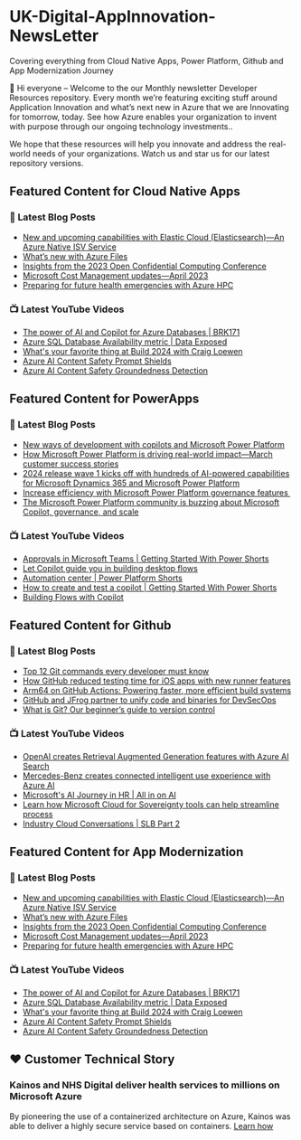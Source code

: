 # UK-Digital-AppInnovation-NewsLetter

Covering everything from Cloud Native Apps, Power Platform, Github and App Modernization Journey

👋 Hi everyone – Welcome to the our Monthly newsletter Developer Resources repository. Every month we’re featuring exciting stuff around Application Innovation and what’s next new in Azure that we are Innovating for tomorrow, today. See how Azure enables your organization to invent with purpose through our ongoing technology investments..


We hope that these resources will help you innovate and address the real-world needs of your organizations. Watch us and star us for our latest repository versions.

## Featured Content for Cloud Native Apps


### 📝 Latest Blog Posts

    
<!-- BLOGCNA:START -->
- [New and upcoming capabilities with Elastic Cloud (Elasticsearch)—An Azure Native ISV Service](https://azure.microsoft.com/blog/new-and-upcoming-capabilities-with-elastic-cloud-elasticsearch-an-azure-native-isv-service/)
- [What’s new with Azure Files](https://azure.microsoft.com/blog/what-s-new-with-azure-files/)
- [Insights from the 2023 Open Confidential Computing Conference](https://azure.microsoft.com/blog/insights-from-the-2023-open-confidential-computing-conference/)
- [Microsoft Cost Management updates—April 2023](https://azure.microsoft.com/blog/microsoft-cost-management-updates-april-2023/)
- [Preparing for future health emergencies with Azure HPC ](https://azure.microsoft.com/blog/preparing-for-future-health-emergencies-with-azure-hpc/)
<!-- BLOGCNA:END -->

### 📺 Latest YouTube Videos

 
<!-- YOUTUBECNA:START -->
- [The power of AI and Copilot for Azure Databases | BRK171](https://www.youtube.com/watch?v=6VUfsY0kRxA)
- [Azure SQL Database Availability metric | Data Exposed](https://www.youtube.com/watch?v=j_s3aelfaWI)
- [What&#39;s your favorite thing at Build 2024 with Craig Loewen](https://www.youtube.com/watch?v=pNSK1rtSeEM)
- [Azure AI Content Safety Prompt Shields](https://www.youtube.com/watch?v=-vgLI5OSm0w)
- [Azure AI Content Safety Groundedness Detection](https://www.youtube.com/watch?v=Wuk8fRatIE4)
<!-- YOUTUBECNA:END -->

##  Featured Content for PowerApps
### 📝 Latest Blog Posts
<!-- BLOGPOWER:START -->
- [New ways of development with copilots and Microsoft Power Platform](https://www.microsoft.com/en-us/power-platform/blog/2024/05/21/new-ways-of-development-with-copilots-and-microsoft-power-platform/)
- [How Microsoft Power Platform is driving real-world impact—March customer success stories](https://www.microsoft.com/en-us/power-platform/blog/2024/04/18/how-microsoft-power-platform-is-driving-real-world-impact-march-customer-success-stories/)
- [2024 release wave 1 kicks off with hundreds of AI-powered capabilities for Microsoft Dynamics 365 and Microsoft Power Platform](https://cloudblogs.microsoft.com/dynamics365/bdm/2024/04/10/2024-release-wave-1-kicks-off-with-hundreds-of-ai-powered-capabilities-for-microsoft-dynamics-365-and-microsoft-power-platform/)
- [Increase efficiency with Microsoft Power Platform governance features ](https://www.microsoft.com/en-us/power-platform/blog/2024/04/04/increase-efficiency-with-microsoft-power-platform-governance-features/)
- [The Microsoft Power Platform community is buzzing about Microsoft Copilot, governance, and scale](https://www.microsoft.com/en-us/power-platform/blog/2024/03/28/the-microsoft-power-platform-community-is-buzzing-about-microsoft-copilot-governance-and-scale/)
<!-- BLOGPOWER:END -->
 ### 📺 Latest YouTube Videos
    
<!-- YOUTUBEPOWER:START -->
- [Approvals in Microsoft Teams | Getting Started With Power Shorts](https://www.youtube.com/watch?v=qDxfxSMkEn0)
- [Let Copilot guide you in building desktop flows](https://www.youtube.com/watch?v=8_POEyq_OKk)
- [Automation center | Power Platform Shorts](https://www.youtube.com/watch?v=VgdHSNraiu8)
- [How to create and test a copilot | Getting Started With Power Shorts](https://www.youtube.com/watch?v=RcYF0F_5CXY)
- [Building Flows with Copilot](https://www.youtube.com/watch?v=U-HzMbGvITA)
<!-- YOUTUBEPOWER:END -->

##  Featured Content for Github
### 📝 Latest Blog Posts
<!-- BLOGGITHUB:START -->
- [Top 12 Git commands every developer must know](https://github.blog/2024-06-10-top-12-git-commands-every-developer-must-know/)
- [How GitHub reduced testing time for iOS apps with new runner features](https://github.blog/2024-06-03-how-github-reduced-testing-time-for-ios-apps-with-new-runner-features/)
- [Arm64 on GitHub Actions: Powering faster, more efficient build systems](https://github.blog/2024-06-03-arm64-on-github-actions-powering-faster-more-efficient-build-systems/)
- [GitHub and JFrog partner to unify code and binaries for DevSecOps](https://github.blog/2024-05-29-github-and-jfrog/)
- [What is Git? Our beginner’s guide to version control](https://github.blog/2024-05-27-what-is-git-our-beginners-guide-to-version-control/)
<!-- BLOGGITHUB:END -->
### 📺 Latest YouTube Videos
<!-- YOUTUBEGITHUB:START -->
- [OpenAI creates Retrieval Augmented Generation features with Azure AI Search](https://www.youtube.com/watch?v=cjIE5fBInAE)
- [Mercedes-Benz creates connected intelligent use experience with Azure AI](https://www.youtube.com/watch?v=ocxnhqZuS8w)
- [Microsoft&#39;s AI Journey in HR | All in on AI](https://www.youtube.com/watch?v=ffrmZhT3BJA)
- [Learn how Microsoft Cloud for Sovereignty tools can help streamline process](https://www.youtube.com/watch?v=fbq3EfDIfX4)
- [Industry Cloud Conversations | SLB Part 2](https://www.youtube.com/watch?v=uvc2xhJNsn4)
<!-- YOUTUBEGITHUB:END -->
##  Featured Content for App Modernization
### 📝 Latest Blog Posts
<!-- BLOGAPPMOD:START -->
- [New and upcoming capabilities with Elastic Cloud (Elasticsearch)—An Azure Native ISV Service](https://azure.microsoft.com/blog/new-and-upcoming-capabilities-with-elastic-cloud-elasticsearch-an-azure-native-isv-service/)
- [What’s new with Azure Files](https://azure.microsoft.com/blog/what-s-new-with-azure-files/)
- [Insights from the 2023 Open Confidential Computing Conference](https://azure.microsoft.com/blog/insights-from-the-2023-open-confidential-computing-conference/)
- [Microsoft Cost Management updates—April 2023](https://azure.microsoft.com/blog/microsoft-cost-management-updates-april-2023/)
- [Preparing for future health emergencies with Azure HPC ](https://azure.microsoft.com/blog/preparing-for-future-health-emergencies-with-azure-hpc/)
<!-- BLOGAPPMOD:END -->
### 📺 Latest YouTube Videos
<!-- YOUTUBEAPPMOD:START -->
- [The power of AI and Copilot for Azure Databases | BRK171](https://www.youtube.com/watch?v=6VUfsY0kRxA)
- [Azure SQL Database Availability metric | Data Exposed](https://www.youtube.com/watch?v=j_s3aelfaWI)
- [What&#39;s your favorite thing at Build 2024 with Craig Loewen](https://www.youtube.com/watch?v=pNSK1rtSeEM)
- [Azure AI Content Safety Prompt Shields](https://www.youtube.com/watch?v=-vgLI5OSm0w)
- [Azure AI Content Safety Groundedness Detection](https://www.youtube.com/watch?v=Wuk8fRatIE4)
<!-- YOUTUBEAPPMOD:END -->


## ♥️ Customer Technical Story 

### Kainos and NHS Digital deliver health services to millions on Microsoft Azure

By pioneering the use of a containerized architecture on Azure, Kainos was able to deliver a highly secure service based on containers. [Learn how](https://customers.microsoft.com/en-us/story/1368348549535774520-kainos-and-nhs-digital-deliver-health-services-to-millions-on-microsoft-azure)

